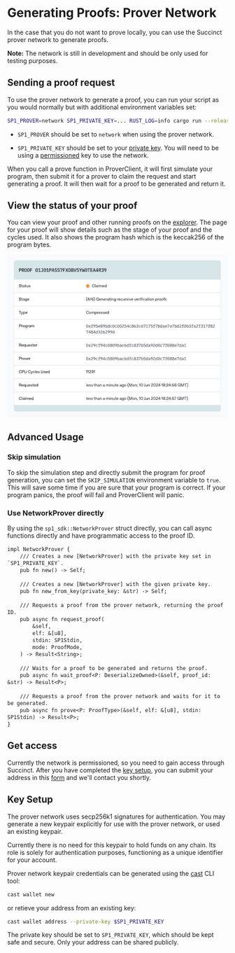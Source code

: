 # Generating Proofs: Prover Network

In the case that you do not want to prove locally, you can use the Succinct prover network to generate proofs.

**Note:** The network is still in development and should be only used for testing purposes.

## Sending a proof request

To use the prover network to generate a proof, you can run your script as you would normally but with additional environment variables set:

```sh
SP1_PROVER=network SP1_PRIVATE_KEY=... RUST_LOG=info cargo run --release
```

- `SP1_PROVER` should be set to `network` when using the prover network.

- `SP1_PRIVATE_KEY` should be set to your [private key](#key-setup). You will need
  to be using a [permissioned](#get-access) key to use the network.

When you call a prove function in ProverClient, it will first simulate your program, then submit it for a prover to claim the request and start generating a proof. It will then wait for a proof to be generated and return it.

## View the status of your proof

You can view your proof and other running proofs on the [explorer](https://explorer.succinct.xyz/). The page for your proof will show details such as the stage of your proof and the cycles used. It also shows the program hash which is the keccak256 of the program bytes.

![alt text](explorer.png)

## Advanced Usage

### Skip simulation

To skip the simulation step and directly submit the program for proof generation, you can set the `SKIP_SIMULATION` environment variable to `true`. This will save some time if you are sure that your program is correct. If your program panics, the proof will fail and ProverClient will panic.

### Use NetworkProver directly

By using the `sp1_sdk::NetworkProver` struct directly, you can call async functions directly and have programmatic access to the proof ID.

```rust,noplayground
impl NetworkProver {
    /// Creates a new [NetworkProver] with the private key set in `SP1_PRIVATE_KEY`.
    pub fn new() -> Self;

    /// Creates a new [NetworkProver] with the given private key.
    pub fn new_from_key(private_key: &str) -> Self;

    /// Requests a proof from the prover network, returning the proof ID.
    pub async fn request_proof(
        &self,
        elf: &[u8],
        stdin: SP1Stdin,
        mode: ProofMode,
    ) -> Result<String>;

    /// Waits for a proof to be generated and returns the proof.
    pub async fn wait_proof<P: DeserializeOwned>(&self, proof_id: &str) -> Result<P>;

    /// Requests a proof from the prover network and waits for it to be generated.
    pub async fn prove<P: ProofType>(&self, elf: &[u8], stdin: SP1Stdin) -> Result<P>;
}
```

## Get access

Currently the network is permissioned, so you need to gain access through Succinct. After you have completed the [key setup](#key-setup), you can submit your address in this [form](https://docs.google.com/forms/d/e/1FAIpQLSd-X9uH7G0bvXH_kjptnQtNil8L4dumrVPpFE4t8Ci1XT1GaQ/viewform?vc=0&c=0&w=1&flr=0&usp=mail_form_link) and we'll contact you shortly.

## Key Setup

The prover network uses secp256k1 signatures for authentication. You may generate a new keypair
explicitly for use with the prover network, or used an existing keypair.

Currently there is no need for this keypair to hold funds on any chain. Its role is solely for authentication purposes,
functioning as a unique identifier for your account.

Prover network keypair credentials can be generated using the [cast](https://book.getfoundry.sh/cast/) CLI tool:

```sh
cast wallet new
```

or retieve your address from an existing key:

```sh
cast wallet address --private-key $SP1_PRIVATE_KEY
```

The private key should be set to `SP1_PRIVATE_KEY`, which should be kept safe and secure. Only your address can be shared publicly.
